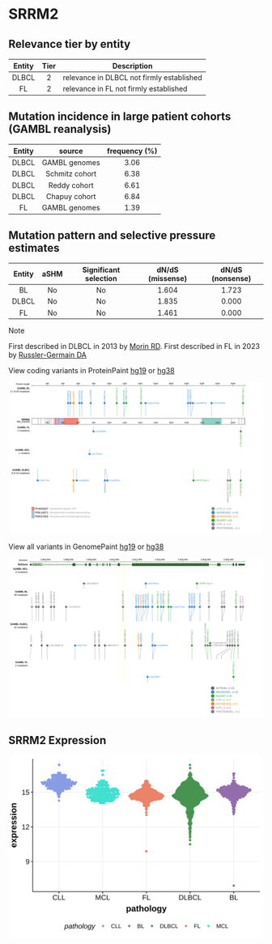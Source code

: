 # SRRM2

## Relevance tier by entity

|Entity|Tier|Description                              |
|:------:|:----:|-----------------------------------------|
|DLBCL |2   |relevance in DLBCL not firmly established|
|FL    |2   |relevance in FL not firmly established   |

## Mutation incidence in large patient cohorts (GAMBL reanalysis)

|Entity|source        |frequency (%)|
|:------:|:--------------:|:-------------:|
|DLBCL |GAMBL genomes |3.06         |
|DLBCL |Schmitz cohort|6.38         |
|DLBCL |Reddy cohort  |6.61         |
|DLBCL |Chapuy cohort |6.84         |
|FL    |GAMBL genomes |1.39         |

## Mutation pattern and selective pressure estimates

|Entity|aSHM|Significant selection|dN/dS (missense)|dN/dS (nonsense)|
|:------:|:----:|:---------------------:|:----------------:|:----------------:|
|BL    |No  |No                   |1.604           |1.723           |
|DLBCL |No  |No                   |1.835           |0.000           |
|FL    |No  |No                   |1.461           |0.000           |


> [!NOTE]
> First described in DLBCL in 2013 by [Morin RD](https://pubmed.ncbi.nlm.nih.gov/23699601). First described in FL in 2023 by [Russler-Germain DA](https://pubmed.ncbi.nlm.nih.gov/37493986)


View coding variants in ProteinPaint [hg19](https://morinlab.github.io/LLMPP/GAMBL/SRRM2_protein.html)  or [hg38](https://morinlab.github.io/LLMPP/GAMBL/SRRM2_protein_hg38.html)

![image](images/proteinpaint/SRRM2_NM_016333.svg)

View all variants in GenomePaint [hg19](https://morinlab.github.io/LLMPP/GAMBL/SRRM2.html)  or [hg38](https://morinlab.github.io/LLMPP/GAMBL/SRRM2_hg38.html)

![image](images/proteinpaint/SRRM2.svg)
## SRRM2 Expression
![image](images/gene_expression/SRRM2_by_pathology.svg)
